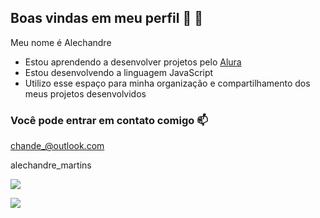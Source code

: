 ## Boas vindas em meu perfil 🦂 👋

Meu nome é Alechandre
- Estou aprendendo a desenvolver projetos pelo [Alura](https://www.alura.com.br)
- Estou desenvolvendo a linguagem JavaScript
- Utilizo esse espaço para minha organização e compartilhamento dos meus projetos desenvolvidos

### Você pode entrar em contato comigo 📫

chande_@outlook.com

alechandre_martins

![](https://media1.tenor.com/m/4_RkoT40B_YAAAAC/sp-campeao.gif)

![](https://media1.tenor.com/m/eab9c90dMnoAAAAC/spfc-s%C3%A3o-paulo.gif)






